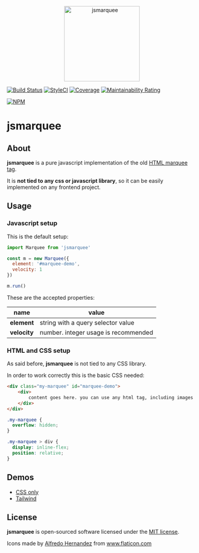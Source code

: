 <p align="center"><img width="200" src="https://image.flaticon.com/icons/svg/332/332106.svg" alt="jsmarquee" /></p>

[![Build Status](https://travis-ci.org/rogervila/jsmarquee.svg?branch=master)](https://travis-ci.org/rogervila/jsmarquee)
[![StyleCI](https://github.styleci.io/repos/234736708/shield?branch=master)](https://github.styleci.io/repos/234736708)
[![Coverage](https://sonarcloud.io/api/project_badges/measure?project=rogervila_jsmarquee&metric=coverage)](https://sonarcloud.io/dashboard?id=rogervila_jsmarquee)
[![Maintainability Rating](https://sonarcloud.io/api/project_badges/measure?project=rogervila_jsmarquee&metric=sqale_rating)](https://sonarcloud.io/dashboard?id=rogervila_jsmarquee)

[![NPM](https://nodei.co/npm/jsmarquee.png?compact=true)](https://nodei.co/npm/jsmarquee/)

# jsmarquee

## About
**jsmarquee** is a pure javascript implementation of the old [HTML marquee tag](https://www.w3docs.com/learn-html/html-marquee-tag.html).

It is **not tied to any css or javascript library**, so it can be easily implemented on any frontend project.

## Usage

### Javascript setup

This is the default setup:

```js
import Marquee from 'jsmarquee'

const m = new Marquee({
  element: '#marquee-demo',
  velocity: 1
})

m.run()
```

These are the accepted properties:

| name  | value |
|----|---|
| **element**  | string with a query selector value |
| **velocity** | number. integer usage is recommended |

### HTML and CSS setup

As said before, **jsmarquee** is not tied to any CSS library.

In order to work correctly this is the basic CSS needed:

```html
<div class="my-marquee" id="marquee-demo">
    <div>
        content goes here. you can use any html tag, including images
    </div>
</div>
```

```css
.my-marquee {
  overflow: hidden;
}

.my-marquee > div {
  display: inline-flex;
  position: relative;
}
```

## Demos

- [CSS only](https://codepen.io/rogervila-1472551995/pen/JjoePwm)
- [Tailwind](https://codepen.io/rogervila-1472551995/pen/yLyQLQR)

## License

**jsmarquee** is open-sourced software licensed under the [MIT license](https://opensource.org/licenses/MIT).

Icons made by <a href="https://www.flaticon.com/authors/alfredo-hernandez" title="Alfredo Hernandez">Alfredo Hernandez</a> from <a href="https://www.flaticon.com/" title="Flaticon">www.flaticon.com</a>
